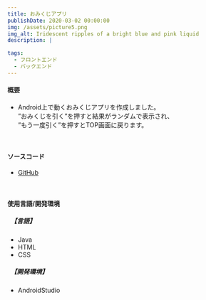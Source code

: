 ```yaml
---
title: おみくじアプリ
publishDate: 2020-03-02 00:00:00
img: /assets/picture5.png
img_alt: Iridescent ripples of a bright blue and pink liquid
description: |

tags:
  - フロントエンド
  - バックエンド
---
```


#### 概要
- Android上で動くおみくじアプリを作成しました。  
”おみくじを引く”を押すと結果がランダムで表示され、  
”もう一度引く”を押すとTOP画面に戻ります。

&nbsp;

#### ソースコード
- [GitHub](https://github.com/tokonatu55/omikuji/tree/main)

&nbsp;

#### 使用言語/開発環境
##### 　【言語】
- Java
- HTML
- CSS

##### 　【開発環境】
- AndroidStudio